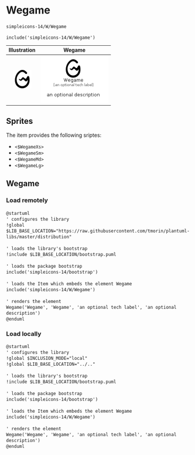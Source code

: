 # Wegame


```text
simpleicons-14/W/Wegame
```

```text
include('simpleicons-14/W/Wegame')
```



| Illustration | Wegame |
| :---: | :---: |
| ![illustration for Illustration](../../simpleicons-14/W/Wegame.png) | ![illustration for Wegame](../../simpleicons-14/W/Wegame.Local.png) |



## Sprites
The item provides the following sriptes:

- `<$WegameXs>`
- `<$WegameSm>`
- `<$WegameMd>`
- `<$WegameLg>`





## Wegame

### Load remotely
```plantuml
@startuml
' configures the library
!global $LIB_BASE_LOCATION="https://raw.githubusercontent.com/tmorin/plantuml-libs/master/distribution"

' loads the library's bootstrap
!include $LIB_BASE_LOCATION/bootstrap.puml

' loads the package bootstrap
include('simpleicons-14/bootstrap')

' loads the Item which embeds the element Wegame
include('simpleicons-14/W/Wegame')

' renders the element
Wegame('Wegame', 'Wegame', 'an optional tech label', 'an optional description')
@enduml
```

### Load locally
```plantuml
@startuml
' configures the library
!global $INCLUSION_MODE="local"
!global $LIB_BASE_LOCATION="../.."

' loads the library's bootstrap
!include $LIB_BASE_LOCATION/bootstrap.puml

' loads the package bootstrap
include('simpleicons-14/bootstrap')

' loads the Item which embeds the element Wegame
include('simpleicons-14/W/Wegame')

' renders the element
Wegame('Wegame', 'Wegame', 'an optional tech label', 'an optional description')
@enduml
```

